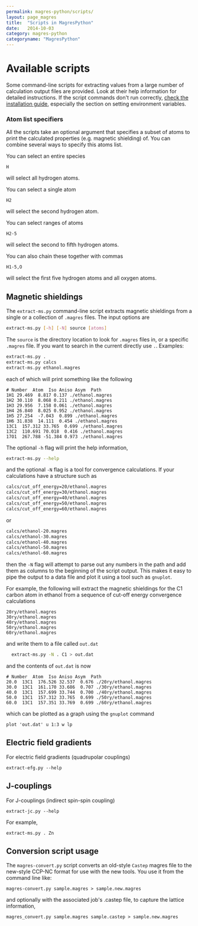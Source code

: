 ```yaml
---
permalink: magres-python/scripts/
layout: page_magres
title:  "Scripts in MagresPython"
date:   2014-10-03
category: magres-python
categoryname: "MagresPython"
---
```


Available scripts
=================

Some command-line scripts for extracting values from a large number of calculation output files are provided. Look at their help information for detailed instructions. If the script commands don't run correctly, [check the installation guide](/magres-python/install/), especially the section on setting environment variables.

### Atom list specifiers

All the scripts take an optional argument that specifies a subset of atoms to print the calculated properties (e.g. magnetic shielding) of. You can combine several ways to specify this atoms list.

You can select an entire species

    H
    
will select all hydrogen atoms.

You can select a single atom

    H2
    
will select the second hydrogen atom.

You can select ranges of atoms

    H2-5
    
will select the second to fifth hydrogen atoms.

You can also chain these together with commas

    H1-5,O
    
will select the first five hydrogen atoms and all oxygen atoms.

Magnetic shieldings
-------------------

The `extract-ms.py` command-line script extracts magnetic shieldings from a single or a collection of `.magres` files. The input options are

```bash
extract-ms.py [-h] [-N] source [atoms]
```

The `source` is the directory location to look for `.magres` files in, or a specific `.magres` file. If you want to search in the current directly use `.`. Examples:

```bash
extract-ms.py .
extract-ms.py calcs
extract-ms.py ethanol.magres
```

each of which will print something like the following

```
# Number  Atom  Iso Aniso Asym  Path
1H1 29.469  8.817 0.137 ./ethanol.magres
1H2 30.110  8.068 0.211 ./ethanol.magres
1H3 29.956  7.158 0.061 ./ethanol.magres
1H4 26.840  8.025 0.952 ./ethanol.magres
1H5 27.254  -7.043  0.899 ./ethanol.magres
1H6 31.838  14.111  0.454 ./ethanol.magres
13C1  157.312 33.765  0.699 ./ethanol.magres
13C2  110.691 70.018  0.416 ./ethanol.magres
17O1  267.788 -51.384 0.973 ./ethanol.magres
```

The optional `-h` flag will print the help information,

```bash
extract-ms.py --help
```

and the optional `-N` flag is a tool for convergence calculations. If your calculations have a structure such as

```bash
calcs/cut_off_energy=20/ethanol.magres
calcs/cut_off_energy=30/ethanol.magres
calcs/cut_off_energy=40/ethanol.magres
calcs/cut_off_energy=50/ethanol.magres
calcs/cut_off_energy=60/ethanol.magres
```

or

```bash
calcs/ethanol-20.magres
calcs/ethanol-30.magres
calcs/ethanol-40.magres
calcs/ethanol-50.magres
calcs/ethanol-60.magres
```

then the `-N` flag will attempt to parse out any numbers in the path and add them as columns to the beginning of the script output. This makes it easy to pipe the output to a data file and plot it using a tool such as `gnuplot`.

For example, the following will extract the magnetic shieldings for the C1 carbon atom in ethanol from a sequence of cut-off energy convergence calculations

```
20ry/ethanol.magres
30ry/ethanol.magres
40ry/ethanol.magres
50ry/ethanol.magres
60ry/ethanol.magres
```

and write them to a file called `out.dat`

```bash
  extract-ms.py -N . C1 > out.dat
```

and the contents of `out.dat` is now

```
# Number  Atom  Iso Aniso Asym  Path
20.0  13C1  176.526 32.537  0.676 ./20ry/ethanol.magres
30.0  13C1  161.170 33.686  0.707 ./30ry/ethanol.magres
40.0  13C1  157.699 33.744  0.700 ./40ry/ethanol.magres
50.0  13C1  157.312 33.765  0.699 ./50ry/ethanol.magres
60.0  13C1  157.351 33.769  0.699 ./60ry/ethanol.magres
```

which can be plotted as a graph using the `gnuplot` command

```gnuplot
plot 'out.dat' u 1:3 w lp
```

Electric field gradients
------------------------
    
For electric field gradients (quadrupolar couplings)
    
    extract-efg.py --help

J-couplings
-----------

For J-couplings (indirect spin-spin coupling)

    extract-jc.py --help

For example,

    extract-ms.py . Zn

Conversion script usage
-----------------------

The `magres-convert.py` script converts an old-style `Castep` magres file to the new-style CCP-NC format for use with the new tools. You use it from the command line like:

    magres-convert.py sample.magres > sample.new.magres

and optionally with the associated job's .castep file, to capture the lattice information,

    magres_convert.py sample.magres sample.castep > sample.new.magres

